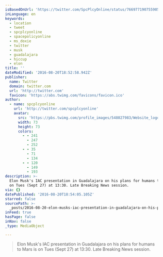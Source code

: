 ```yaml
---
isBasedOnUrl: 'https://twitter.com/SpcPlcyOnline/status/766977190755905537'
inLanguage: en
keywords:
  - location
  - tweet
  - spcplcyonline
  - spacepolicyonline
  - ms_doxie
  - twitter
  - musk
  - guadalajara
  - hiccup
  - elon
title: ''
dateModified: '2016-08-20T18:52:58.942Z'
publisher:
  name: Twitter
  domain: twitter.com
  url: 'http://twitter.com'
  favicon: 'https://abs.twimg.com/favicons/favicon.ico'
author:
  - name: spcplcyonline
    url: 'http://twitter.com/spcplcyonline'
    avatar:
      src: 'https://pbs.twimg.com/profile_images/548027983/Website_logo_bigger.jpg'
      width: 73
      height: 73
      colors:
        - - 241
          - 247
          - 252
        - - 35
          - 71
          - 134
        - - 120
          - 149
          - 193
description: >-
  Elon Musk's IAC presentation in Guadalajara on his plans for humans to Mars is
  on Tues (Sept 27) at 13:30. Late Breaking News session.
via: {}
datePublished: '2016-08-20T18:54:05.105Z'
starred: false
sourcePath: >-
  _posts/2016-08-20-elon-musks-iac-presentation-in-guadalajara-on-his-plans-for.md
inFeed: true
hasPage: false
inNav: false
_type: MediaObject

---
```

> Elon Musk's IAC presentation in Guadalajara on his plans for humans to Mars is on Tues (Sept 27) at 13:30\. Late Breaking News session.